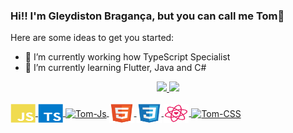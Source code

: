 ### Hi!! I'm Gleydiston Bragança, but you can call me Tom👋


Here are some ideas to get you started:

- 🔭 I’m currently working how TypeScript Specialist
- 🌱 I’m currently learning Flutter, Java and C#

<div align="center">
  <a href="https://github.com/tombraganca">
  <img height="160em" src="https://github-readme-stats-sigma-five.vercel.app/api?username=tombraganca&show_icons=true&theme=dark&include_all_commits=false&count_private=false"/>
  <img height="160em" src="https://github-readme-stats-sigma-five.vercel.app/api/top-langs/?username=tombraganca&layout=compact&langs_count=7&theme=dark"/>
</div>
  
  <div style="display: inline_block"><br>
  <img align="center" alt="Tom-Js" height="30" width="40" src="https://raw.githubusercontent.com/devicons/devicon/master/icons/javascript/javascript-plain.svg">
  <img align="center" alt="Tom-Ts" height="30" width="40" src="https://raw.githubusercontent.com/devicons/devicon/master/icons/typescript/typescript-plain.svg">
  <img align="center" alt="Tom-Js" height="30" width="40"  src="https://cdn.jsdelivr.net/gh/devicons/devicon/icons/angularjs/angularjs-original.svg" />

  <img align="center" alt="Tom-HTML" height="30" width="40" src="https://raw.githubusercontent.com/devicons/devicon/master/icons/html5/html5-original.svg">
  <img align="center" alt="Tom-CSS" height="30" width="40" src="https://raw.githubusercontent.com/devicons/devicon/master/icons/css3/css3-original.svg">
  <img align="center" alt="Tom-CSS" height="30" width="40" src="https://raw.githubusercontent.com/tombraganca/tombraganca/ea3a7b81485092f467899623e782b647146030b3/Untitled-1%20(1).svg">
    <img align="center" alt="Tom-CSS" height="30" width="40" src="https://w7.pngwing.com/pngs/441/460/png-transparent-postgresql-plain-wordmark-logo-icon-thumbnail.png">
    
</div>
